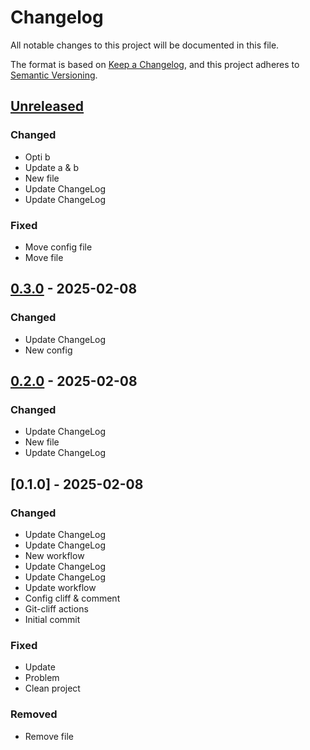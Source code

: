 # Changelog

All notable changes to this project will be documented in this file.

The format is based on [Keep a Changelog](https://keepachangelog.com/en/1.0.0/),
and this project adheres to [Semantic Versioning](https://semver.org/spec/v2.0.0.html).

## [Unreleased]

### Changed

- Opti b
- Update a & b
- New file
- Update ChangeLog
- Update ChangeLog

### Fixed

- Move config file
- Move file

## [0.3.0] - 2025-02-08

### Changed

- Update ChangeLog
- New config

## [0.2.0] - 2025-02-08

### Changed

- Update ChangeLog
- New file
- Update ChangeLog

## [0.1.0] - 2025-02-08

### Changed

- Update ChangeLog
- Update ChangeLog
- New workflow
- Update ChangeLog
- Update ChangeLog
- Update workflow
- Config cliff & comment
- Git-cliff actions
- Initial commit

### Fixed

- Update
- Problem
- Clean project

### Removed

- Remove file

[unreleased]: https://github.com/clement-jny/changelog-test-2/compare/v0.3.0..HEAD
[0.3.0]: https://github.com/clement-jny/changelog-test-2/compare/v0.2.0..v0.3.0
[0.2.0]: https://github.com/clement-jny/changelog-test-2/compare/v0.1.0..v0.2.0

<!-- generated by git-cliff -->
